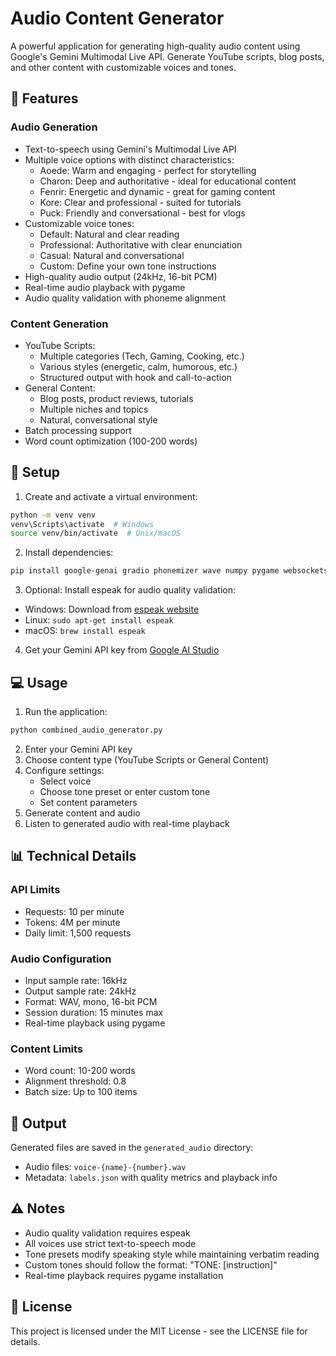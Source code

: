 # Audio Content Generator

A powerful application for generating high-quality audio content using Google's Gemini Multimodal Live API. Generate YouTube scripts, blog posts, and other content with customizable voices and tones.

## 🌟 Features

### Audio Generation
- Text-to-speech using Gemini's Multimodal Live API
- Multiple voice options with distinct characteristics:
  - Aoede: Warm and engaging - perfect for storytelling
  - Charon: Deep and authoritative - ideal for educational content
  - Fenrir: Energetic and dynamic - great for gaming content
  - Kore: Clear and professional - suited for tutorials
  - Puck: Friendly and conversational - best for vlogs
- Customizable voice tones:
  - Default: Natural and clear reading
  - Professional: Authoritative with clear enunciation
  - Casual: Natural and conversational
  - Custom: Define your own tone instructions
- High-quality audio output (24kHz, 16-bit PCM)
- Real-time audio playback with pygame
- Audio quality validation with phoneme alignment

### Content Generation
- YouTube Scripts:
  - Multiple categories (Tech, Gaming, Cooking, etc.)
  - Various styles (energetic, calm, humorous, etc.)
  - Structured output with hook and call-to-action
- General Content:
  - Blog posts, product reviews, tutorials
  - Multiple niches and topics
  - Natural, conversational style
- Batch processing support
- Word count optimization (100-200 words)

## 🚀 Setup

1. Create and activate a virtual environment:
```bash
python -m venv venv
venv\Scripts\activate  # Windows
source venv/bin/activate  # Unix/macOS
```

2. Install dependencies:
```bash
pip install google-genai gradio phonemizer wave numpy pygame websockets
```

3. Optional: Install espeak for audio quality validation:
- Windows: Download from [espeak website](http://espeak.sourceforge.net/download.html)
- Linux: `sudo apt-get install espeak`
- macOS: `brew install espeak`

4. Get your Gemini API key from [Google AI Studio](https://makersuite.google.com/app/apikey)

## 💻 Usage

1. Run the application:
```bash
python combined_audio_generator.py
```

2. Enter your Gemini API key
3. Choose content type (YouTube Scripts or General Content)
4. Configure settings:
   - Select voice
   - Choose tone preset or enter custom tone
   - Set content parameters
5. Generate content and audio
6. Listen to generated audio with real-time playback

## 📊 Technical Details

### API Limits
- Requests: 10 per minute
- Tokens: 4M per minute
- Daily limit: 1,500 requests

### Audio Configuration
- Input sample rate: 16kHz
- Output sample rate: 24kHz
- Format: WAV, mono, 16-bit PCM
- Session duration: 15 minutes max
- Real-time playback using pygame

### Content Limits
- Word count: 10-200 words
- Alignment threshold: 0.8
- Batch size: Up to 100 items

## 📁 Output

Generated files are saved in the `generated_audio` directory:
- Audio files: `voice-{name}-{number}.wav`
- Metadata: `labels.json` with quality metrics and playback info

## ⚠️ Notes

- Audio quality validation requires espeak
- All voices use strict text-to-speech mode
- Tone presets modify speaking style while maintaining verbatim reading
- Custom tones should follow the format: "TONE: [instruction]"
- Real-time playback requires pygame installation

## 📄 License

This project is licensed under the MIT License - see the LICENSE file for details.

